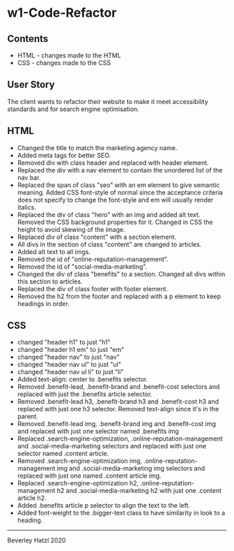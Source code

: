# w1-Code-Refactor

## Contents
* HTML - changes made to the HTML
* CSS - changes made to the CSS

## User Story
The client wants to refactor their website to make it meet accessibility standards and for search engine optimisation.

## HTML
* Changed the title to match the marketing agency name.
* Added meta tags for better SEO.
* Removed div with class header and replaced with header element.
* Replaced the div with a nav element to contain the unordered list of the nav bar.
* Replaced the span of class "seo" with an em element to give semantic meaning. Added CSS font-style of normal since the acceptance criteria does not specify to change the font-style and em will usually render italics.
* Replaced the div of class "hero" with an img and added alt text. Removed the CSS background properties for it. Changed in CSS the height to avoid skewing of the image.
* Replaced div of class "content" with a section element.
* All divs in the section of class "content" are changed to articles.
* Added alt text to all imgs.
* Removed the id of "online-reputation-management".
* Removed the id of "social-media-marketing".
* Changed the div of class "benefits" to a section. Changed all divs within this section to articles.
* Replaced the div of class footer with footer element.
* Removed the h2 from the footer and replaced with a p element to keep headings in order.

## CSS
* changed "header h1" to just "h1"
* changed "header h1 em" to just "em"
* changed "header nav" to just "nav"
* changed "header nav ul" to just "ul"
* changed "header nav ul li" to just "li"
* Added text-align: center to .benefits selector.
* Removed .benefit-lead, .benefit-brand and .benefit-cost selectors and replaced with just the .benefits article selector.
* Removed .benefit-lead h3, .benefit-brand h3 and .benefit-cost h3 and replaced with just one h3 selector. Removed text-align since it's in the parent.
* Removed .benefit-lead img, .benefit-brand img and .benefit-cost img and replaced with just one selector named .benefits img
* Replaced .search-engine-optimization, .online-reputation-management and .social-media-marketing selectors and replaced with just one selector named .content article.
* Removed .search-engine-optimization img, .online-reputation-management img and .social-media-marketing img  selectors and replaced with just one named .content article img.
* Replaced .search-engine-optimization h2, .online-reputation-management h2 and .social-media-marketing h2 with just one .content article h2.
* Added .benefits article p selector to align the text to the left.
* Added font-weight to the .bigger-text class to have similarity in look to a heading.
- - -
Beverley Hatzl 2020